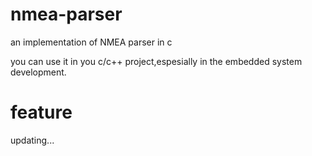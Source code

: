 # nmea-parser
an implementation of NMEA parser in c 


you can use it in you c/c++ project,espesially in the embedded system development.


# feature
updating...

